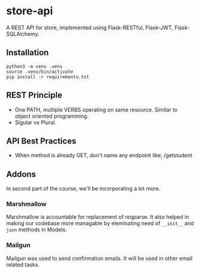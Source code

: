 # store-api

A REST API for store, implemented using Flask-RESTful, Flask-JWT, Flask-SQLAlchemy.

## Installation

```
python3 -m venv .venv
source .venv/bin/activate
pip install -r requirements.txt
```

## REST Principle

- One PATH, multiple VERBS operating on same resource. Similar to object oriented programming.
- Sigular vs Plural.

## API Best Practices

- When method is already GET, don't name any endpoint like, /getstudent

## Addons

In second part of the course, we'll be incorporating a lot more.

### Marshmallow

Marshmallow is accountable for replacement of reqparse. It also helped in
making our codebase more managable by eleminating need of `__init__` and
`json` methods in Models.

### Mailgun

Mailgun was used to send confirmation emails. It will be used in other email related tasks.

